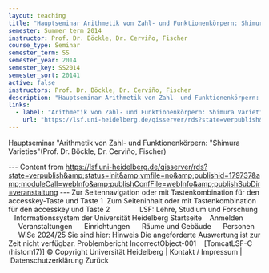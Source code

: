 ```yaml
---
layout: teaching
title: "Hauptseminar Arithmetik von Zahl- und Funktionenkörpern: Shimura Varieties(Prof. Dr. Böckle, Dr. Cerviño, Fischer)"
semester: Summer term 2014
instructor: Prof. Dr. Böckle, Dr. Cerviño, Fischer
course_type: Seminar
semester_term: SS
semester_year: 2014
semester_key: SS2014
semester_sort: 20141
active: false
instructors: Prof. Dr. Böckle, Dr. Cerviño, Fischer
description: "Hauptseminar Arithmetik von Zahl- und Funktionenkörpern: Shimura Varieties(Prof. Dr. Böckle, Dr. Cerviño, Fischer)"
links:
  - label: "Arithmetik von Zahl- und Funktionenkörpern: Shimura Varieties"
    url: "https://lsf.uni-heidelberg.de/qisserver/rds?state=verpublish&amp;status=init&amp;vmfile=no&amp;publishid=179737&amp;moduleCall=webInfo&amp;publishConfFile=webInfo&amp;publishSubDir=veranstaltung"
---
```


Hauptseminar "Arithmetik von Zahl- und Funktionenkörpern: "Shimura Varieties"(Prof. Dr. Böckle, Dr. Cerviño, Fischer)

--- Content from https://lsf.uni-heidelberg.de/qisserver/rds?state=verpublish&amp;status=init&amp;vmfile=no&amp;publishid=179737&amp;moduleCall=webInfo&amp;publishConfFile=webInfo&amp;publishSubDir=veranstaltung ---
Zur Seitennavigation oder mit Tastenkombination für den accesskey-Taste und Taste 1&nbsp; Zum Seiteninhalt oder mit Tastenkombination für den accesskey und Taste 2&nbsp; &nbsp;&nbsp;&nbsp;&nbsp;&nbsp;&nbsp;&nbsp;&nbsp;&nbsp;&nbsp;&nbsp;&nbsp; LSF: Lehre, Studium und Forschung &nbsp;&nbsp;&nbsp;Informationssystem der Universit&auml;t Heidelberg Startseite &nbsp;&nbsp; Anmelden &nbsp;&nbsp; &nbsp; &nbsp;&nbsp;&nbsp;&nbsp; Veranstaltungen &nbsp;&nbsp;&nbsp;&nbsp; Einrichtungen &nbsp;&nbsp;&nbsp;&nbsp; Räume und Gebäude &nbsp;&nbsp;&nbsp;&nbsp; Personen &nbsp;&nbsp;&nbsp;&nbsp; WiSe 2024/25 Sie sind hier: Hinweis Die angeforderte Auswertung ist zur Zeit nicht verfügbar. Problembericht IncorrectObject-001 &nbsp;&nbsp; [TomcatLSF-C (histom17)] © Copyright Universität Heidelberg&nbsp;|&nbsp;Kontakt / Impressum&nbsp;|&nbsp;Datenschutzerklärung Zur&uuml;ck

